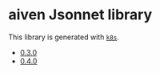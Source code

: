 # aiven Jsonnet library

This library is generated with [`k8s`](https://github.com/jsonnet-libs/k8s).

- [0.3.0](0.3.0/README.md)
- [0.4.0](0.4.0/README.md)
